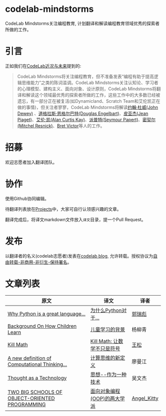 # codelab-mindstorms
CodeLab Mindstorms关注编程教育,  计划翻译和解读编程教育领域优秀的探索者所做的工作。

# 引言
正如我们在[CodeLab近况与未来](https://blog.just4fun.site/Codelab-Recent-situation-and-future.html#_9)提到的:

>  CodeLab Mindstorms将关注编程教育，但不准备发表“编程有助于提高逻辑思维能力”之类的陈词滥调。CodeLab Mindstorms关注认知论、学习者的心理模型、建构主义、面向对象、设计原则，CodeLab Mindstorms将翻译和解读这个领域最优秀的探索者所做的工作，这些工作中的大多数已经被遗忘，有一部分正在被复活(如Dynamicland、Scratch Team和艾伦凯正在做的事情)，但关注者寥寥，CodeLab Mindstorms将解读[约翰·杜威(John Dewey)](https://zh.wikipedia.org/zh/%E7%BA%A6%E7%BF%B0%C2%B7%E6%9D%9C%E5%A8%81) 、[道格拉斯·恩格尔巴特(Douglas Engelbart)](https://en.wikipedia.org/wiki/Douglas_Engelbart)、[皮亚杰(Jean Piaget)](https://zh.wikipedia.org/zh-hans/%E8%AE%93%C2%B7%E7%9A%AE%E4%BA%9E%E5%82%91)、[艾伦·凯(Alan Curtis Kay)](https://zh.wikipedia.org/zh-hans/%E8%89%BE%E4%BC%A6%C2%B7%E5%87%AF)、[派普特(Seymour Papert)](https://en.wikipedia.org/wiki/Seymour_Papert)、[密契尔(Mitchel Resnick)](https://en.wikipedia.org/wiki/Mitchel_Resnick)、[Bret Victor](http://worrydream.com/)等人的工作。

# 招募
欢迎志愿者加入翻译团队。

# 协作
使用Github协同编辑。

待翻译列表放在[Projects](https://github.com/Scratch3Lab/codelab-mindstorms/projects)中，大家可自行认领感兴趣的文章。

翻译完成后，将译文markdown文件放入`译文`目录，提一个Pull Request。

# 发布
以翻译者的名义(codelab志愿者)发表在[codelab blog](https://www.codelab.club/blog/), 允许转载。授权协议为[自由转载-非商用-非衍生-保持署名](https://creativecommons.org/licenses/by-nc-nd/3.0/deed.zh)。

# 文章列表
| 原文 | 译文 | 译者 |
| ------ | ------ | ------ |
| [Why Python is a great language...](http://pgbovine.net/python-teaching.htm) | [为什么Python对于...](https://github.com/Scratch3Lab/codelab-mindstorms/blob/master/%E8%AF%91%E6%96%87/python-teaching.md) | [郭瑞彪](https://github.com/guoruibiao) |
| [Background On How Children Learn](http://www.squeakland.org/resources/articles/article.jsp?id=1003) | [儿童学习的背景](https://github.com/Scratch3Lab/codelab-mindstorms/blob/master/%E8%AF%91%E6%96%87/Background-On-How-Children-Learn.md) | 杨柳青 |
| [Kill Math](http://worrydream.com/#!/KillMath) | [Kill Math: 让数学不只是符号](https://github.com/Scratch3Lab/codelab-mindstorms/blob/master/%E8%AF%91%E6%96%87/kill-math.md) | [王松](https://github.com/wangshub) |
| [A new definition of Computational Thinking...](https://computinged.wordpress.com/2019/04/29/what-is-computational-thinking-its-the-friction-that-we-want-to-minimize/) | [计算思维的新定义](https://github.com/Scratch3Lab/codelab-mindstorms/blob/master/%E8%AF%91%E6%96%87/A-new-definition-of-Computational-Thinking.md) | 廖曼江 |
| [Thought as a Technology](http://cognitivemedium.com/tat/) | [思想--作为一种技术](https://www.codelab.club/blog/thought-as-a-technology/) | 吴文杰 |
| [TWO BIG SCHOOLS OF OBJECT-ORIENTED PROGRAMMING](http://stereobooster.github.io/two-big-schools-of-object-oriented-programming) | [面向对象编程(OOP)的两大学派](https://github.com/Scratch3Lab/codelab-mindstorms/blob/master/%E8%AF%91%E6%96%87/Two-Big-Schools-Of-Object-Orinted-Programming.md) | [Angel_Kitty](https://github.com/AngelKitty) |

